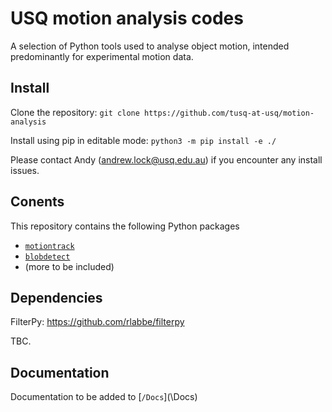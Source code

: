 # USQ motion analysis codes

A selection of Python tools used to analyse object motion, intended predominantly for experimental motion data.

## Install

Clone the repository:
`git clone https://github.com/tusq-at-usq/motion-analysis`

Install using pip in editable mode:
`python3 -m pip install -e ./`

Please contact Andy (andrew.lock@usq.edu.au) if you encounter any install issues.

## Conents

This repository contains the following Python packages

* [`motiontrack`](/src/motiontrack/README.md)
* [`blobdetect`](/src/blobdetect/README.md)
* (more to be included)

## Dependencies 
FilterPy: https://github.com/rlabbe/filterpy

TBC.

## Documentation 

Documentation to be added to [`/Docs`](\Docs\)

